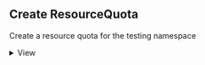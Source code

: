 ## Create ResourceQuota
Create a resource quota for the testing namespace
<details>
  <summary>View</summary>
  
```yaml
apiVersion: v1
kind: ResourceQuota
metadata: 
  name: myquota
  namespace: testing
spec:
  hard:
    pods: "3"
    requests.cpu: ".5"
    requests.memory: 100Mi
    limits.cpu: "1"
    limits.memory: 200Mi
```
</details>
